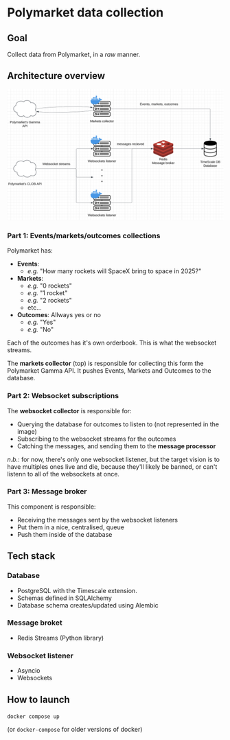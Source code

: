 # Polymarket data collection

## Goal

Collect data from Polymarket, in a *raw* manner.

## Architecture overview

![Architecture overview](./docs/overview.png)

### Part 1: Events/markets/outcomes collections

 Polymarket has:
 - **Events**:
    - *e.g.* "How many rockets will SpaceX bring to space in 2025?"
 - **Markets**:
    - *e.g.* "0 rockets"
    - *e.g.* "1 rocket"
    - *e.g.* "2 rockets"
    - etc...
- **Outcomes**: Allways yes or no
    - *e.g.* "Yes"
    - *e.g.* "No"

Each of the outcomes has it's own orderbook. This is what the websocket streams.

The **markets collector** (top) is responsible for collecting this form the Polymarket Gamma API. It pushes Events, Markets and Outcomes to the database.

### Part 2: Websocket subscriptions

The **websocket collector** is responsible for:
- Querying the database for outcomes to listen to (not represented in the image)
- Subscribing to the websocket streams for the outcomes
- Catching the messages, and sending them to the **message processor**

*n.b.*: for now, there's only one websocket listener, but the target vision is to have multiples ones live and die, because they'll likely be banned, or can't listenn to all of the websockets at once.

### Part 3: Message broker

This component is responsible:
- Receiving the messages sent by the websocket listeners
- Put them in a nice, centralised, queue
- Push them inside of the database

## Tech stack

### Database
- PostgreSQL with the Timescale extension.
- Schemas defined in SQLAlchemy
- Database schema creates/updated using Alembic

### Message broket
- Redis Streams (Python library)

### Websocket listener
- Asyncio
- Websockets


## How to launch
`docker compose up`

(or `docker-compose` for older versions of docker)